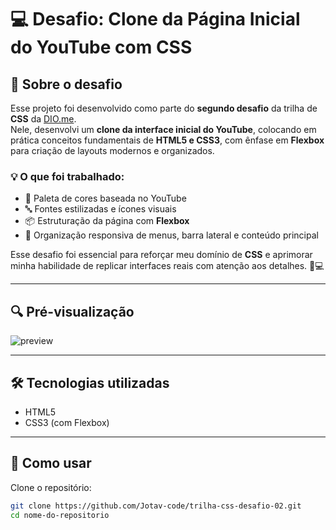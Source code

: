 # 💻 Desafio: Clone da Página Inicial do YouTube com CSS

## 🚀 Sobre o desafio

Esse projeto foi desenvolvido como parte do **segundo desafio** da trilha de **CSS** da [DIO.me](https://dio.me).  
Nele, desenvolvi um **clone da interface inicial do YouTube**, colocando em prática conceitos fundamentais de **HTML5 e CSS3**, com ênfase em **Flexbox** para criação de layouts modernos e organizados.

### 💡 O que foi trabalhado:

- 🎨 Paleta de cores baseada no YouTube  
- 🔤 Fontes estilizadas e ícones visuais  
- 📦 Estruturação da página com **Flexbox**  
- 🧩 Organização responsiva de menus, barra lateral e conteúdo principal

Esse desafio foi essencial para reforçar meu domínio de **CSS** e aprimorar minha habilidade de replicar interfaces reais com atenção aos detalhes. 🧠💻

---

## 🔍 Pré-visualização

![preview](https://user-images.githubusercontent.com/55519539/321028924-7463c086-d90f-4b8a-97f6-bfb8e2e34f02.png)


---

## 🛠️ Tecnologias utilizadas

- HTML5  
- CSS3 (com Flexbox)

---

## 📂 Como usar

Clone o repositório:

```bash
git clone https://github.com/Jotav-code/trilha-css-desafio-02.git
cd nome-do-repositorio
